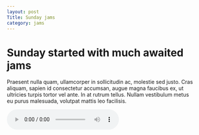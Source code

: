 ```yaml
---
layout: post
Title: Sunday jams
category: jams
---
```


# Sunday started with much awaited jams

Praesent nulla quam, ullamcorper in sollicitudin ac, molestie sed justo. Cras aliquam, sapien id consectetur accumsan, augue magna faucibus ex, ut ultricies turpis tortor vel ante. In at rutrum tellus. Nullam vestibulum metus eu purus malesuada, volutpat mattis leo facilisis.

<audio controls>
<source src="/assets/jams/sample-audio.webm" type="audio/mpeg">Audio</source>
<audio>

---

<audio controls>
<source src="/assets/jams/sample-audio.webm" type="audio/mpeg">Audio</source>
<audio>
